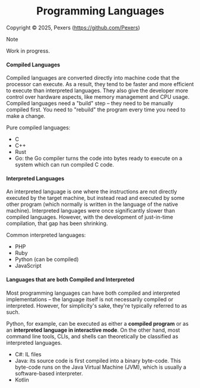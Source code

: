 <h1 align='center'>Programming Languages</h1>

Copyright &copy; 2025, Pexers (https://github.com/Pexers)

> [!NOTE]
> Work in progress.

#### Compiled Languages
Compiled languages are converted directly into machine code that the processor can execute. As a result, they tend to be faster and more efficient to execute than interpreted languages. They also give the developer more control over hardware aspects, like memory management and CPU usage. Compiled languages need a "build" step – they need to be manually compiled first. You need to "rebuild" the program every time you need to make a change. 

Pure compiled languages:
- C
- C++
- Rust
- Go: the Go compiler turns the code into bytes ready to execute on a system which can run compiled C code.

#### Interpreted Languages
An interpreted language is one where the instructions are not directly executed by the target machine, but instead read and executed by some other program (which normally is written in the language of the native machine). Interpreted languages were once significantly slower than compiled languages. However, with the development of just-in-time compilation, that gap has been shrinking.

Common interpreted languages:
- PHP
- Ruby
- Python (can be compiled)
- JavaScript

#### Languages that are both Compiled and Interpreted
Most programming languages can have both compiled and interpreted implementations – the language itself is not necessarily compiled or interpreted. However, for simplicity's sake, they're typically referred to as such.

Python, for example, can be executed as either a **compiled program** or as an **interpreted language in interactive mode**. On the other hand, most command line tools, CLIs, and shells can theoretically be classified as interpreted languages.

- C#: IL files
- Java: its source code is first compiled into a binary byte-code. This byte-code runs on the Java Virtual Machine (JVM), which is usually a software-based interpreter.
- Kotlin

